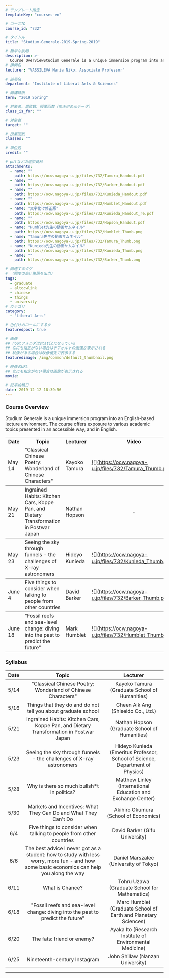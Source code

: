 ```yaml
---
# テンプレート指定
templateKey: "courses-en"

# コースID
course_id: "732"

# タイトル
title: "Studium-Generale-2019-Spring-2019"

# 簡単な説明
description: >-
  Course OverviewStudium Generale is a unique immersion program into an English-based lecture environment.The course offers exposure to various academic topics presented in an accessible way, and in ....
# 講師名
lecturer: "VASSILEVA Maria Niko, Associate Professor"

# 部局名
department: "Institute of Liberal Arts & Sciences"

# 開講時限
term: "2019	Spring"

# 対象者、単位数、授業回数（修正用の元データ）
class_is_for: ""

# 対象者
target: ""

# 授業回数
classes: ""

# 単位数
credit: ""

# pdfなどの追加資料
attachments:
  - name: ""
    path: https://ocw.nagoya-u.jp/files/732/Tamura_Handout.pdf
  - name: ""
    path: https://ocw.nagoya-u.jp/files/732/Barker_Handout.pdf
  - name: ""
    path: https://ocw.nagoya-u.jp/files/732/Kunieda_Handout.pdf
  - name: ""
    path: https://ocw.nagoya-u.jp/files/732/Humblet_Handout.pdf
  - name: "文字化け修正版"
    path: https://ocw.nagoya-u.jp/files/732/Kunieda_Handout_re.pdf
  - name: ""
    path: https://ocw.nagoya-u.jp/files/732/Hopson_Handout.pdf
  - name: "Humblet先生の動画サムネイル"
    path: https://ocw.nagoya-u.jp/files/732/Humblet_Thumb.png
  - name: "Tamura先生の動画サムネイル"
    path: https://ocw.nagoya-u.jp/files/732/Tamura_Thumb.png
  - name: "Kunieda先生の動画サムネイル"
    path: https://ocw.nagoya-u.jp/files/732/Kunieda_Thumb.png
  - name: ""
    path: https://ocw.nagoya-u.jp/files/732/Barker_Thumb.png

# 関連するタグ
# （頻度の高い単語を出力）
tags:
  - graduate
  - altocwlink
  - chinese
  - things
  - university
# カテゴリ
category:
  - "Liberal Arts"

# 色付けのロールにするか
featuredpost: true

# 画像
## rootフォルダはstaticになっている
## なにも指定がない場合はデフォルトの画像が表示される
## 映像がある場合は映像優先で表示する
featuredimage: /img/common/default_thumbnail.png

# 映像のURL
## なにも指定がない場合は画像が表示される
movie:

# 記事投稿日
date: 2019-12-12 18:39:56
---
```


### Course Overview

Studium Generale is a unique immersion program into an English-based lecture environment.
The course offers exposure to various academic topics presented in an accessible way, and in English.

<table class="basic" width="455">
    <tr>
        <th>Date</th>
        <th>Topic</th>
        <th>Lecturer</th>
        <th>Video</th>
        <th>Handout</th>
    </tr>
    <tr style="border-bottom: 1pt solid #666;">
        <td>May 14</td>
        <td width="450">"Classical Chinese Poetry: Wonderland of Chinese
Characters"</td>
        <td>Kayoko Tamura</td>
        <td><a target="_blank" href="https://nuvideo.media.nagoya-u.ac.jp/embed/5b2f041c6fb4ca3e68ef463a9fadddb27744d163">![](https://ocw.nagoya-u.jp/files/732/Tamura_Thumb.png) </a></td>
        <td>[handout](https://ocw.nagoya-u.jp/files/732/Tamura_Handout.pdf) </td>
    </tr>
    <tr style="border-bottom: 1pt solid #666;">
        <td>May 21</td>
        <td width="450">Ingrained Habits: Kitchen Cars, Koppe Pan, and Dietary Transformation in Postwar Japan</td>
        <td>Nathan Hopson</td>
        <td align="center"> - </td>
        <td>[handout](https://ocw.nagoya-u.jp/files/732/Hopson_Handout.pdf) </td>
    </tr>
    <tr style="border-bottom: 1pt solid #666;">
        <td>May 23</td>
        <td width="450">Seeing the sky through funnels - the challenges of X-ray astronomers</td>
        <td>Hideyo Kunieda</td>
        <td><a target="_blank" href="https://nuvideo.media.nagoya-u.ac.jp/embed/c1f068d9f79e4701fd2b10fae7f7163e7195d831">![](https://ocw.nagoya-u.jp/files/732/Kunieda_Thumb.png) </a></td>
        <td> [handout](https://ocw.nagoya-u.jp/files/732/Kunieda_Handout_re.pdf) </td>
    </tr>
    <tr style="border-bottom: 1pt solid #666;">
        <td>June 4</td>
        <td width="450">Five things to consider when talking to people from other countries</td>
        <td>David Barker</td>
        <td><a target="_blank" href="https://nuvideo.media.nagoya-u.ac.jp/embed/c15385e61a7ef1dff354bb2871bd887c61645afc">![](https://ocw.nagoya-u.jp/files/732/Barker_Thumb.png) </a></td>
        <td> [handout](https://ocw.nagoya-u.jp/files/732/Barker_Handout.pdf) </td>
    </tr>
    <tr style="border-bottom: 1pt solid #666;">
        <td>June 18</td>
        <td width="450">"Fossil reefs and sea-level change: diving into the past to predict the future"</td>
        <td>Mark Humblet</td>
        <td><a target="_blank" href="https://nuvideo.media.nagoya-u.ac.jp/embed/da17e644b039a03a0eb56246800e2010142aebbd">![](https://ocw.nagoya-u.jp/files/732/Humblet_Thumb.png) </a></td>
        <td> [handout](https://ocw.nagoya-u.jp/files/732/Humblet_Handout.pdf) </td>
    </tr>
</table>

### Syllabus

| Date |                                                                   Topic                                                                    |                                   Lecturer                                    |
| :--: | :----------------------------------------------------------------------------------------------------------------------------------------: | :---------------------------------------------------------------------------: |
| 5/14 |                                        "Classical Chinese Poetry: Wonderland of Chinese Characters"                                        |                 Kayoko Tamura (Graduate School of Humanities)                 |
| 5/16 |                                       Things that they do and do not tell you about graduate school                                        |                      Cheen Aik Ang (Shiseido Co., Ltd.)                       |
| 5/21 |                           Ingrained Habits: Kitchen Cars, Koppe Pan, and Dietary Transformation in Postwar Japan                           |                 Nathan Hopson (Graduate School of Humanities)                 |
| 5/23 |                                    Seeing the sky through funnels - the challenges of X-ray astronomers                                    | Hideyo Kunieda (Emeritus Professor, School of Science, Department of Physics) |
| 5/28 |                                                Why is there so much bullsh\*t in politics?                                                 |         Matthew Linley (International Education and Exchange Center)          |
| 5/30 |                                      Markets and Incentives: What They Can Do and What They Can't Do                                       |                     Akihiro Okumura (School of Economics)                     |
| 6/4  |                                    Five things to consider when talking to people from other countries                                     |                        David Barker (Gifu University)                         |
| 6/6  | The best advice I never got as a student: how to study with less worry, more fun - and how some basic economics can help you along the way |                    Daniel Marszalec (University of Tokyo)                     |
| 6/11 |                                                              What is Chance?                                                               |                 Tohru Uzawa (Graduate School for Mathematics)                 |
| 6/18 |                              "Fossil reefs and sea-level change: diving into the past to predict the future"                               |        Marc Humblet (Graduate School of Earth and Planetary Sciences)         |
| 6/20 |                                                         The fats: friend or enemy?                                                         |           Ayaka Ito (Research Institute of Environmental Medicine)            |
| 6/25 |                                                        Nineteenth-century Instagram                                                        |                       John Shillaw (Nanzan University)                        |

---
